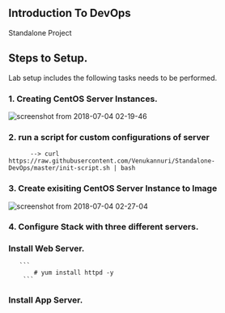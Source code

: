 ## Introduction To DevOps 
Standalone Project 

## Steps to Setup. 

Lab setup includes the following tasks needs to be performed.

### 1. Creating CentOS Server Instances.

![screenshot from 2018-07-04 02-19-46](https://user-images.githubusercontent.com/8659694/42260029-e0bd0cb6-7f30-11e8-9174-d7c99f2fa3c2.png)

### 2. run a script for custom configurations of server 
          
          --> curl https://raw.githubusercontent.com/Venukannuri/Standalone-DevOps/master/init-script.sh | bash     

### 3. Create exisiting CentOS Server Instance to Image 

![screenshot from 2018-07-04 02-27-04](https://user-images.githubusercontent.com/8659694/42260311-e9143da2-7f31-11e8-8b36-cfc4719177e7.png)

### 4.  Configure Stack with three different servers. 
   
   ### Install Web Server.

       ```
           # yum install httpd -y
        ```

   ### Install App Server.
